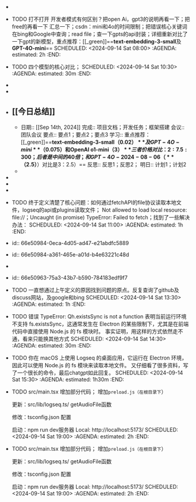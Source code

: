-
- TODO 打不打开 开发者模式有何区别？把open Ai，gpt3的说明再看一下；把free的再看一下 汇总一下；csdn：mini和4o的时间限制；把错误核心关键词在bing和Google中查询；read file；查一下gpts的api封装；详细重新对比了一下gpt的新模型，重点推荐：[[_green]]==**text-embedding-3-small**及**GPT-4O-mini**==
  SCHEDULED: <2024-09-14 Sat 08:00>
  :AGENDA:
  estimated: 2h
  :END:
- TODO 四个模型的核心对比；
  SCHEDULED: <2024-09-14 Sat 10:30>
  :AGENDA:
  estimated: 30m
  :END:
-
-
- ## [[今日总结]]
	- 日期:: [[Sep 14th, 2024]]
	  完成:: 项目文档；开发任务；框架搭建
	  会议:: 团队会议
	  要点:: 要点1；要点2；要点3
	  学习:: 重点推荐：[[_green]]==**text-embedding-3-small（$0.02）**及GPT-4O-mini **（$0.075）**和OpenAI o1-mini**（$3）**三者价格对比：2:7.5:300；后者是中间的40倍；和GPT-4O-2024-08-06（**（$2.5）**）对比是3：2.5）==
	  反思:: 反思1；反思2；
	  明日:: 计划1；计划2
	-
-
-
-
- TODO 终于定义清楚了核心问题：如何通过fetchAPI的file协议读取本地文件，logseq的api或plugins读取文件； Not allowed to load local resource: file://；Uncaught (in promise) TypeError: Failed to fetch；找到了一些解决办法：
  SCHEDULED: <2024-09-14 Sat 11:00>
  :AGENDA:
  estimated: 1h
  :END:
- id:: 66e50984-0eca-4d05-ad47-e21abdfc5889
- <!-- notionvc: b5c8b447-2854-48dd-aa2a-ea2199ca9e7b -->
  id:: 66e50984-a361-465e-a01d-b4e63221c48d
-
- id:: 66e50963-75a3-43b7-b590-784183edf9f7
- TODO 一直想通过上午定义的原因找到问题的原点。反复查询了github及discuss网站，及google和bing
  SCHEDULED: <2024-09-14 Sat 13:30>
  :AGENDA:
  estimated: 1h
  :END:
- TODO 错误 TypeError: Qh.existsSync is not a function 表明当前运行环境不支持 fs.existsSync，这通常发生在 Electron 的某些限制下，尤其是在前端代码中直接使用 Node.js 的 fs 模块时。  事实证明，用这样的方式依然走不通，看来只能换其他方式
  SCHEDULED: <2024-09-14 Sat 14:30>
  :AGENDA:
  estimated: 30m
  :END:
- TODO 你在 macOS 上使用 Logseq 的桌面应用，它运行在 Electron 环境，因此可以使用 Node.js 的 fs 模块来读取本地文件。   又仔细看了很多资料，写了一个很长的命令，最后chatgpt如此回复。
  SCHEDULED: <2024-09-14 Sat 15:30>
  :AGENDA:
  estimated: 1h30m
  :END:
- TODO src/main.tsx 增加部分代码；
  增加`preload.js（在根目录下`）
  
  更新：src/lib/logseq.ts/  getAudioFile函数
  
  修改：tsconfig.json 配置
  
  启动：npm run dev服务器   Local:   http://localhost:5173/
  SCHEDULED: <2024-09-14 Sat 19:00>
  :AGENDA:
  estimated: 2h
  :END:
- TODO src/main.tsx 增加部分代码；
  增加`preload.js（在根目录下`）
  
  更新：src/lib/logseq.ts/  getAudioFile函数
  
  修改：tsconfig.json 配置
  
  启动：npm run dev服务器   Local:   http://localhost:5173/
  SCHEDULED: <2024-09-14 Sat 19:00>
  :AGENDA:
  estimated: 2h
  :END: